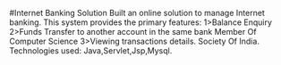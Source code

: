 #Internet Banking Solution
Built an online solution to manage Internet banking.
This system provides the primary features:
1>Balance Enquiry
2>Funds Transfer to another account in the same bank Member Of Computer Science
3>Viewing transactions details. Society Of India.
Technologies used: Java,Servlet,Jsp,Mysql.
